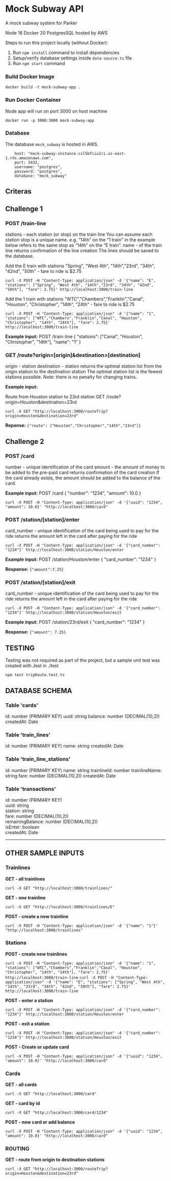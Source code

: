 # Mock Subway API
A mock subway system for Parker

Node 16
Docker 20
PostgresSQL hosted by AWS

Steps to run this project locally (without Docker):

1. Run `npm install` command to install dependencies
2. Setup/verify database settings inside `data-source.ts` file
3. Run `npm start` command

### Build Docker Image
```docker build -t mock-subway-app .```

### Run Docker Container
Node app will run on port 3000 on host machine

```docker run -p 3000:3000 mock-subway-app```

### Database
The database `mock_subway` is hosted in AWS.
``` type: "postgres",
    host: "mock-subway-instance.cvl5bfciu1ri.us-east-1.rds.amazonaws.com",
    port: 5432,
    username: "postgres",
    password: "postgres",
    database: "mock_subway"
```


## Criteras
## Challenge 1
### POST /train-line

stations - each station (or stop) on the train line
    You can assume each station stop is a unique name. e.g. “14th” on the “1 train" in the example below refers to the same stop as “14th” on the “E train”.
name - of the train line
returns confirmation of the line creation
The lines should be saved to the database. 

Add the E train with stations "Spring", "West 4th", "14th","23rd", "34th", "42nd", "50th" - fare to ride is $2.75

```curl -X POST -H "Content-Type: application/json" -d '{"name": "E", "stations": ["Spring", "West 4th", "14th","23rd", "34th", "42nd", "50th"], "fare": 2.75}' http://localhost:3000/train-line```

Add the 1 train with stations "WTC","Chambers","Franklin","Canal", "Houston", "Christopher", "14th", "24th" - fare to ride is $2.75

```curl -X POST -H "Content-Type: application/json" -d '{"name": "1", "stations": ["WTC","Chambers","Franklin","Canal", "Houston", "Christopher", "14th", "24th"], "fare": 2.75}' http://localhost:3000/train-line```


**Example input:**
POST /train-line
{
"stations": ["Canal", "Houston", "Christopher", "14th"],
"name": "1"
}


### GET /route?origin=[origin]&destination=[destination]

origin - station
destination - station
returns the optimal station list from the origin station to the destination station
The optimal station list is the fewest stations possible. Note: there is no penalty for changing trains.

**Example input:**

Route from Houston station to 23rd station
GET /route?origin=Houston&destination=23rd

```curl -X GET "http://localhost:3000/routeTrip?origin=Houston&destination=23rd"```

**Reponse:**
```{"route": ["Houston","Christopher","14th","23rd"]}```


## Challenge 2

### POST /card
number - unique identification of the card
amount - the amount of money to be added to the pre-paid card
returns confirmation of the card creation
If the card already exists, the amount should be added to the balance of the card.

**Example input:**
POST /card
{
"number": "1234",
"amount": 10.0
}

```curl -X POST -H "Content-Type: application/json" -d '{"uuid": "1234", "amount": 10.0}' "http://localhost:3000/card"```


### POST /station/[station]/enter
card_number - unique identification of the card being used to pay for the ride
returns the amount left in the card after paying for the ride

```curl -X POST -H "Content-Type: application/json" -d '{"card_number": "1234"}' http://localhost:3000/station/Houston/enter```

**Example input:**
POST /station/Houston/enter
{
"card_number": "1234"
}

**Response:**
```{"amount":7.25}```


### POST /station/[station]/exit
card_number - unique identification of the card being used to pay for the ride
returns the amount left in the card after paying for the ride

```curl -X POST -H "Content-Type: application/json" -d '{"card_number": "1234"}' http://localhost:3000/station/Houston/exit```

**Example input:**
POST /station/23rd/exit
{
"card_number": "1234"
}

**Response:**
```{"amount": 7.25}```



## TESTING

Testing was not required as part of the project, but a sample unit test was created with Jest in ./test 

```npm test tripRoute.test.ts```

## DATABASE SCHEMA

### Table 'cards'

id: number (PRIMARY KEY)
uuid: string
balance: number (DECIMAL(10,2))
createdAt: Date

### Table 'train_lines'

id: number (PRIMARY KEY)
name: string
createdAt: Date

### Table 'train_line_stations'

id: number (PRIMARY KEY)
name: string
trainlineId: number
trainlineName: string
fare: number (DECIMAL(10,2))
createdAt: Date

### Table 'transactions'

id: number (PRIMARY KEY)  
uuid: string  
station: string  
fare: number (DECIMAL(10,2))  
remainingBalance: number (DECIMAL(10,2))  
isEnter: boolean  
createdAt: Date  



___________________________________________________
## OTHER SAMPLE INPUTS
### Trainlines

**GET - all trainlines**

```curl -X GET "http://localhost:3000/trainlines/"```

**GET - one trainline**

```curl -X GET "http://localhost:3000/trainlines/E"```

**POST - create a new trainline**

```curl -X POST -H "Content-Type: application/json" -d '{"name": "1"}' "http://localhost:3000/trainlines"```

### Stations
**POST - create new trainlines**

```curl -X POST -H "Content-Type: application/json" -d '{"name": "1", "stations": ["WTC","Chambers","Franklin","Canal", "Houston", "Christopher", "14th", "24th"], "fare": 2.75}' http://localhost:3000/train-line```
```curl -X POST -H "Content-Type: application/json" -d '{"name": "E", "stations": ["Spring", "West 4th", "14th", "23rd", "34th", "42nd", "50th"], "fare": 2.75}' http://localhost:3000/train-line```

**POST - enter a station**

```curl -X POST -H "Content-Type: application/json" -d '{"card_number": "1234"}' http://localhost:3000/station/Houston/enter```

**POST - exit a station**

```curl -X POST -H "Content-Type: application/json" -d '{"card_number": "1234"}' http://localhost:3000/station/Houston/exit```


**POST - Create or update card**

```curl -X POST -H "Content-Type: application/json" -d '{"uuid": "1234", "amount": 10.0}' "http://localhost:3000/card"```

### Cards

**GET - all cards**

```curl -X GET "http://localhost:3000/card"```

**GET - card by id**

```curl -X GET "http://localhost:3000/card/1234"```

**POST - new card or add balance**

```curl -X POST -H "Content-Type: application/json" -d '{"uuid": "1234", "amount": 10.0}' "http://localhost:3000/card"```

### ROUTING

**GET - route from origin to destination stations**

```curl -X GET "http://localhost:3000/routeTrip?origin=Houston&destination=23rd"```